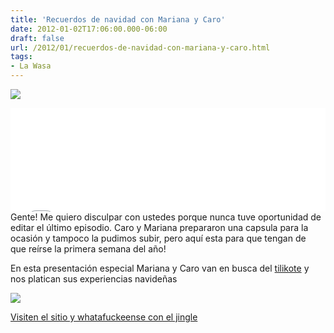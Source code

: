 ```yaml
---
title: 'Recuerdos de navidad con Mariana y Caro'
date: 2012-01-02T17:06:00.000-06:00
draft: false
url: /2012/01/recuerdos-de-navidad-con-mariana-y-caro.html
tags: 
- La Wasa
---
```


[![](http://imgs.xkcd.com/comics/christmas_back_home.png)](http://xkcd.com/361/)

  
<iframe frameborder="no" height="166" scrolling="no" src="//w.soundcloud.com/player/?url=http%3A%2F%2Fapi.soundcloud.com%2Ftracks%2F85064115" width="100%"></iframe>Gente! Me quiero disculpar con ustedes porque nunca tuve oportunidad de editar el último episodio. Caro y Mariana prepararon una capsula para la ocasión y tampoco la pudimos subir, pero aquí esta para que tengan de que reírse la primera semana del año!  
  
En esta presentación especial Mariana y Caro van en busca del [tilikote](http://www.la-wasa.com/2011/09/la-wasa-3x025-la-wasa-en-vacaciones.html) y nos platican sus experiencias navideñas  

[![](http://1.bp.blogspot.com/-iCqQBU0i6uU/UVNc7Mg7kwI/AAAAAAAAHKg/7aocz8wv1i8/s400/Screen+Shot+2013-03-27+at+14.53.39.png)](http://1.bp.blogspot.com/-iCqQBU0i6uU/UVNc7Mg7kwI/AAAAAAAAHKg/7aocz8wv1i8/s1600/Screen+Shot+2013-03-27+at+14.53.39.png)

[Visiten el sitio y whatafuckeense con el jingle](http://www.zumbapica.com/home.htm)